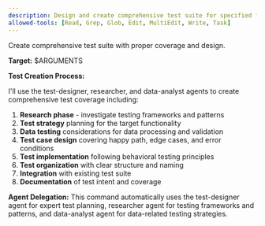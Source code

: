```yaml
---
description: Design and create comprehensive test suite for specified functionality
allowed-tools: [Read, Grep, Glob, Edit, MultiEdit, Write, Task]
---
```


Create comprehensive test suite with proper coverage and design.

**Target:** $ARGUMENTS

**Test Creation Process:**

I'll use the test-designer, researcher, and data-analyst agents to create comprehensive test coverage including:

1. **Research phase** - investigate testing frameworks and patterns
2. **Test strategy** planning for the target functionality
3. **Data testing** considerations for data processing and validation
4. **Test case design** covering happy path, edge cases, and error conditions
5. **Test implementation** following behavioral testing principles
6. **Test organization** with clear structure and naming
7. **Integration** with existing test suite
8. **Documentation** of test intent and coverage

**Agent Delegation:**
This command automatically uses the test-designer agent for expert test planning, researcher agent for testing frameworks and patterns, and data-analyst agent for data-related testing strategies.